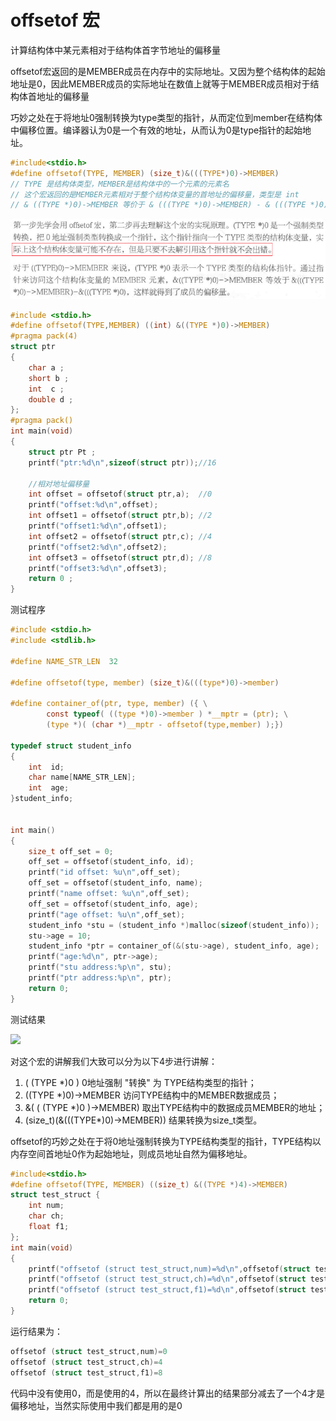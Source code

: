 # offsetof 宏

计算结构体中某元素相对于结构体首字节地址的偏移量

offsetof宏返回的是MEMBER成员在内存中的实际地址。又因为整个结构体的起始地址是0，因此MEMBER成员的实际地址在数值上就等于MEMBER成员相对于结构体首地址的偏移量

巧妙之处在于将地址0强制转换为type类型的指针，从而定位到member在结构体中偏移位置。编译器认为0是一个有效的地址，从而认为0是type指针的起始地址。

```c
#include<stdio.h>
#define offsetof(TYPE, MEMBER) (size_t)&(((TYPE*)0)->MEMBER)
// TYPE 是结构体类型，MEMBER是结构体中的一个元素的元素名
// 这个宏返回的是MEMBER元素相对于整个结构体变量的首地址的偏移量，类型是 int
// & ((TYPE *)0)->MEMBER 等价于 & (((TYPE *)0)->MEMBER) - & (((TYPE *)0)
```

![1500258263590](./images/1500258263590.png)

```c
#include <stdio.h>  
#define offsetof(TYPE,MEMBER) ((int) &((TYPE *)0)->MEMBER)  
#pragma pack(4)  
struct ptr  
{  
    char a ;   
    short b ;   
    int  c ;   
    double d ;  
};  
#pragma pack()  
int main(void)  
{  
    struct ptr Pt ;  
    printf("ptr:%d\n",sizeof(struct ptr));//16  
      
    //相对地址偏移量   
    int offset = offsetof(struct ptr,a);  //0  
    printf("offset:%d\n",offset);  
    int offset1 = offsetof(struct ptr,b); //2  
    printf("offset1:%d\n",offset1);  
    int offset2 = offsetof(struct ptr,c); //4  
    printf("offset2:%d\n",offset2);  
    int offset3 = offsetof(struct ptr,d); //8  
    printf("offset3:%d\n",offset3);  
    return 0 ;  
}
```

测试程序

```c
#include <stdio.h>
#include <stdlib.h>

#define NAME_STR_LEN  32

#define offsetof(type, member) (size_t)&(((type*)0)->member)

#define container_of(ptr, type, member) ({ \
        const typeof( ((type *)0)->member ) *__mptr = (ptr); \
        (type *)( (char *)__mptr - offsetof(type,member) );})

typedef struct student_info
{
    int  id;
    char name[NAME_STR_LEN];
    int  age;
}student_info;


int main()
{
    size_t off_set = 0;
    off_set = offsetof(student_info, id);
    printf("id offset: %u\n",off_set);
    off_set = offsetof(student_info, name);
    printf("name offset: %u\n",off_set);
    off_set = offsetof(student_info, age);
    printf("age offset: %u\n",off_set);
    student_info *stu = (student_info *)malloc(sizeof(student_info));
    stu->age = 10;
    student_info *ptr = container_of(&(stu->age), student_info, age);
    printf("age:%d\n", ptr->age);
    printf("stu address:%p\n", stu);
    printf("ptr address:%p\n", ptr);
    return 0;
}
```

测试结果

![](http://./images.cnitblog.com/blog/305504/201312/12235044-c15ba5efb23a4bee8bccd4442d7e6086.png)

对这个宏的讲解我们大致可以分为以下4步进行讲解：

1. ( (TYPE *)0 ) 0地址强制 "转换" 为 TYPE结构类型的指针；
2. ((TYPE *)0)->MEMBER 访问TYPE结构中的MEMBER数据成员；
3. &( ( (TYPE *)0 )->MEMBER) 取出TYPE结构中的数据成员MEMBER的地址；
4. (size_t)(&(((TYPE*)0)->MEMBER)) 结果转换为size_t类型。

offsetof的巧妙之处在于将0地址强制转换为TYPE结构类型的指针，TYPE结构以内存空间首地址0作为起始地址，则成员地址自然为偏移地址。

```c
#include<stdio.h>  
#define offsetof(TYPE, MEMBER) ((size_t) &((TYPE *)4)->MEMBER)  
struct test_struct {  
    int num;  
    char ch;  
    float f1;  
};  
int main(void)  
{  
    printf("offsetof (struct test_struct,num)=%d\n",offsetof(struct test_struct,num)-4);  
    printf("offsetof (struct test_struct,ch)=%d\n",offsetof(struct test_struct,ch)-4);  
    printf("offsetof (struct test_struct,f1)=%d\n",offsetof(struct test_struct,f1)-4);  
    return 0;  
}  
```

运行结果为：

```c
offsetof (struct test_struct,num)=0  
offsetof (struct test_struct,ch)=4  
offsetof (struct test_struct,f1)=8 
```

代码中没有使用0，而是使用的4，所以在最终计算出的结果部分减去了一个4才是偏移地址，当然实际使用中我们都是用的是0

